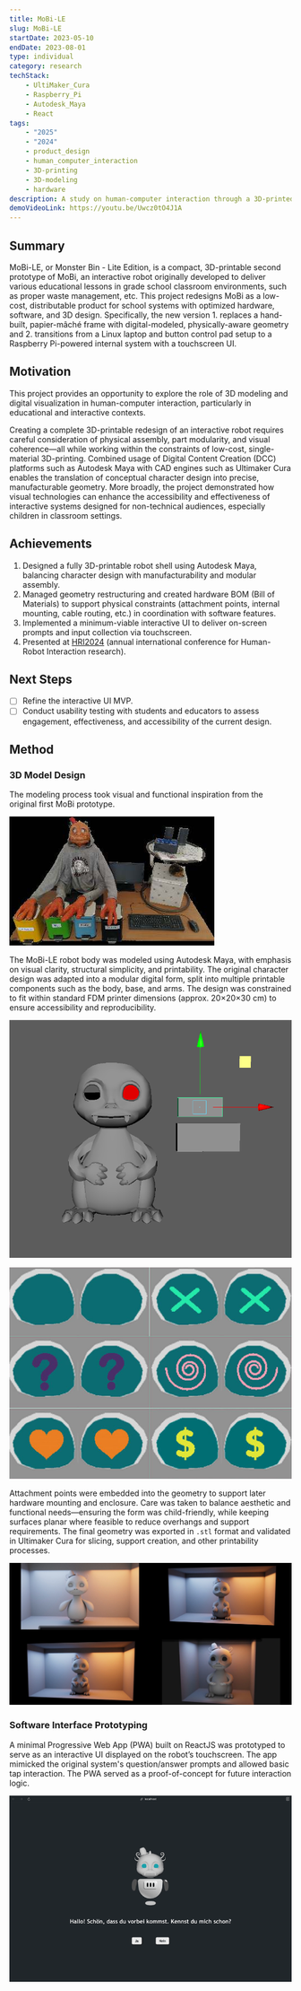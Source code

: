 ```yaml
---
title: MoBi-LE
slug: MoBi-LE
startDate: 2023-05-10
endDate: 2023-08-01
type: individual
category: research
techStack:
    - UltiMaker_Cura
    - Raspberry_Pi
    - Autodesk_Maya
    - React
tags:
    - "2025"
    - "2024"
    - product_design
    - human_computer_interaction
    - 3D-printing
    - 3D-modeling
    - hardware
description: A study on human-computer interaction through a 3D-printed robot "companion" for grade school children.
demoVideoLink: https://youtu.be/Uwcz0tO4J1A
---
```


## Summary

MoBi-LE, or Monster Bin - Lite Edition, is a compact, 3D-printable second prototype of MoBi, an interactive robot originally developed to deliver various educational lessons in grade school classroom environments, such as proper waste management, etc. This project redesigns MoBi as a low-cost, distributable product for school systems with optimized hardware, software, and 3D design. Specifically, the new version 1. replaces a hand-built, papier-mâché frame with digital-modeled, physically-aware geometry and 2. transitions from a Linux laptop and button control pad setup to a Raspberry Pi-powered internal system with a touchscreen UI.

## Motivation

This project provides an opportunity to explore the role of 3D modeling and digital visualization in human-computer interaction, particularly in educational and interactive contexts.

Creating a complete 3D-printable redesign of an interactive robot requires careful consideration of physical assembly, part modularity, and visual coherence—all while working within the constraints of low-cost, single-material 3D-printing. Combined usage of Digital Content Creation (DCC) platforms such as Autodesk Maya with CAD engines such as Ultimaker Cura enables the translation of conceptual character design into precise, manufacturable geometry. More broadly, the project demonstrated how visual technologies can enhance the accessibility and effectiveness of interactive systems designed for non-technical audiences, especially children in classroom settings.

## Achievements

1. Designed a fully 3D-printable robot shell using Autodesk Maya, balancing character design with manufacturability and modular assembly.
2. Managed geometry restructuring and created hardware BOM (Bill of Materials) to support physical constraints (attachment points, internal mounting, cable routing, etc.) in coordination with software features.
3. Implemented a minimum-viable interactive UI to deliver on-screen prompts and input collection via touchscreen.
4. Presented at [HRI2024](https://humanrobotinteraction.org/2024/index.html) (annual international conference for Human-Robot Interaction research).

## Next Steps

- [ ] Refine the interactive UI MVP.
- [ ] Conduct usability testing with students and educators to assess engagement, effectiveness, and accessibility of the current design.

## Method

### 3D Model Design

The modeling process took visual and functional inspiration from the original first MoBi prototype.

![img](./assets/MoBi-LE_first_prototype.jpg)

The MoBi-LE robot body was modeled using Autodesk Maya, with emphasis on visual clarity, structural simplicity, and printability. The original character design was adapted into a modular digital form, split into multiple printable components such as the body, base, and arms. The design was constrained to fit within standard FDM printer dimensions (approx. 20×20×30 cm) to ensure accessibility and reproducibility.

![img](./assets/MoBi-LE_dev_process_1.png)

![img](./assets/MoBi-LE_dev_process_2.png)

Attachment points were embedded into the geometry to support later hardware mounting and enclosure. Care was taken to balance aesthetic and functional needs—ensuring the form was child-friendly, while keeping surfaces planar where feasible to reduce overhangs and support requirements. The final geometry was exported in `.stl` format and validated in Ultimaker Cura for slicing, support creation, and other printability processes.

![img](./assets/MoBi-LE_iterations.png)

### Software Interface Prototyping

A minimal Progressive Web App (PWA) built on ReactJS was prototyped to serve as an interactive UI displayed on the robot’s touchscreen. The app mimicked the original system's question/answer prompts and allowed basic tap interaction. The PWA served as a proof-of-concept for future interaction logic.

![gif](./assets/MoBi-LE_software_preview.gif)
